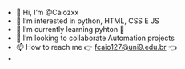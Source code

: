 - 👋 Hi, I’m @Caiozxx
- 👀 I’m interested in python, HTML, CSS E JS
- 🌱 I’m currently learning pyhton 🤖
- 💞️ I’m looking to collaborate Automation projects
- 📫 How to reach me 👉 fcaio127@uni9.edu.br 👈 
- 

<!---
Caiozxx/Caiozxx is a ✨ special ✨ repository because its `README.md` (this file) appears on your GitHub profile.
You can click the Preview link to take a look at your changes.
--->
